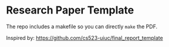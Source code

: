 # Research Paper Template

The repo includes a makefile so you can directly `make` the PDF.

Inspired by: https://github.com/cs523-uiuc/final_report_template